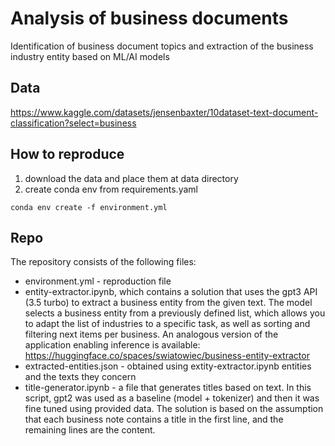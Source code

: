 # Analysis of business documents
Identification of business document topics and extraction of the business industry entity based on ML/AI models

## Data
https://www.kaggle.com/datasets/jensenbaxter/10dataset-text-document-classification?select=business

## How to reproduce
1. download the data and place them at data directory
2. create conda env from requirements.yaml
```
conda env create -f environment.yml 
```

## Repo
The repository consists of the following files:
* environment.yml - reproduction file
* entity-extractor.ipynb, which contains a solution that uses the gpt3 API (3.5 turbo) to extract a business entity from the given text. The model selects a business entity from a previously defined list, which allows you to adapt the list of industries to a specific task, as well as sorting and filtering next items per business. 
An analogous version of the application enabling inference is available: https://huggingface.co/spaces/swiatowiec/business-entity-extractor
* extracted-entities.json - obtained using extity-extractor.ipynb entities and the texts they concern
* title-generator.ipynb - a file that generates titles based on text. In this script, gpt2 was used as a baseline (model + tokenizer) and then it was fine tuned using provided data. The solution is based on the assumption that each business note contains a title in the first line, and the remaining lines are the content.
